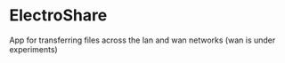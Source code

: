 # ElectroShare
App for transferring files across the lan and wan networks (wan is under experiments)
